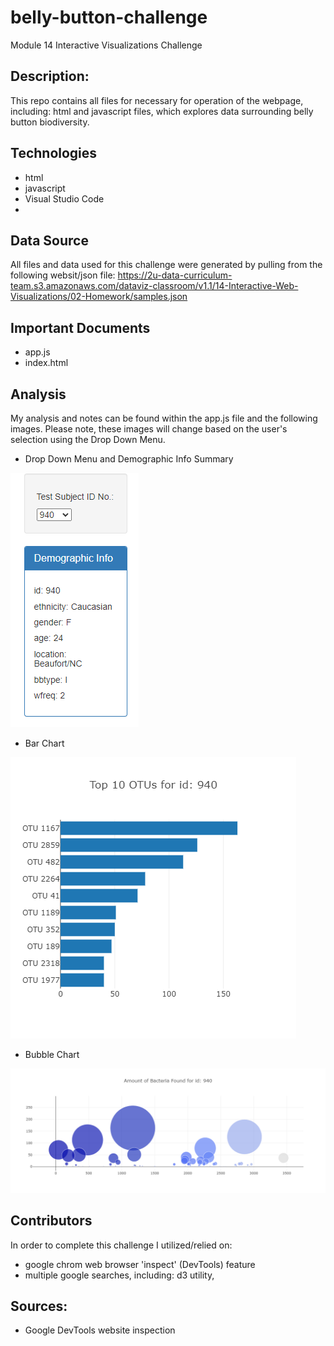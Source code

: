 # belly-button-challenge

Module 14 Interactive Visualizations Challenge 

## Description:   

This repo contains all files for necessary for operation of the webpage, including: html and javascript files, which explores data surrounding belly button biodiversity. 

## Technologies  

* html
* javascript
* Visual Studio Code
* 

## Data Source  
All files and data used for this challenge were generated by pulling from the following websit/json file: https://2u-data-curriculum-team.s3.amazonaws.com/dataviz-classroom/v1.1/14-Interactive-Web-Visualizations/02-Homework/samples.json


## Important Documents
* app.js
* index.html
 

## Analysis  
My analysis and notes can be found within the app.js file and the following images. Please note, these images will change based on the user's selection using the Drop Down Menu.
* Drop Down Menu and Demographic Info Summary

![Alt text](<DropDown and Demographics-1.PNG>)

* Bar Chart

![Alt text](BarChart-1.png)

* Bubble Chart

![Alt text](BubbleChart-1.png)



## Contributors
In order to complete this challenge I utilized/relied on:
* google chrom web browser 'inspect' (DevTools) feature
* multiple google searches, including: d3 utility, 


## Sources: 
- Google DevTools website inspection



